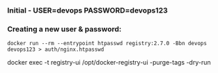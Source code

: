 ### Initial - USER=devops PASSWORD=devops123

### Creating a new user & password:
```shell
docker run --rm --entrypoint htpasswd registry:2.7.0 -Bbn devops devops123 > auth/nginx.htpasswd
```
docker exec -t registry-ui /opt/docker-registry-ui -purge-tags -dry-run
